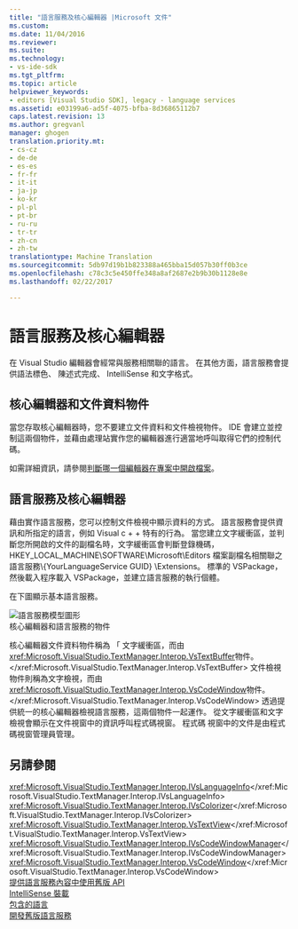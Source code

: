 ```yaml
---
title: "語言服務及核心編輯器 |Microsoft 文件"
ms.custom: 
ms.date: 11/04/2016
ms.reviewer: 
ms.suite: 
ms.technology:
- vs-ide-sdk
ms.tgt_pltfrm: 
ms.topic: article
helpviewer_keywords:
- editors [Visual Studio SDK], legacy - language services
ms.assetid: e03199a6-ad5f-4075-bfba-8d36865112b7
caps.latest.revision: 13
ms.author: gregvanl
manager: ghogen
translation.priority.mt:
- cs-cz
- de-de
- es-es
- fr-fr
- it-it
- ja-jp
- ko-kr
- pl-pl
- pt-br
- ru-ru
- tr-tr
- zh-cn
- zh-tw
translationtype: Machine Translation
ms.sourcegitcommit: 5db97d19b1b823388a465bba15d057b30ff0b3ce
ms.openlocfilehash: c78c3c5e450ffe348a8af2687e2b9b30b1128e8e
ms.lasthandoff: 02/22/2017

---
```

# <a name="language-services-and-the-core-editor"></a>語言服務及核心編輯器
在 Visual Studio 編輯器會經常與服務相關聯的語言。 在其他方面，語言服務會提供語法標色、 陳述式完成、 IntelliSense 和文字格式。  
  
## <a name="core-editors-and-document-data-objects"></a>核心編輯器和文件資料物件  
 當您存取核心編輯器時，您不要建立文件資料和文件檢視物件。 IDE 會建立並控制這兩個物件，並藉由處理站實作您的編輯器進行適當地呼叫取得它們的控制代碼。  
  
 如需詳細資訊，請參閱[判斷哪一個編輯器在專案中開啟檔案](../extensibility/internals/determining-which-editor-opens-a-file-in-a-project.md)。  
  
## <a name="language-services-and-the-core-editor"></a>語言服務及核心編輯器  
 藉由實作語言服務，您可以控制文件檢視中顯示資料的方式。 語言服務會提供資訊和所指定的語言，例如 Visual c + + 特有的行為。 當您建立文字緩衝區，並判斷您所開啟的文件的副檔名時，文字緩衝區會判斷登錄機碼，HKEY_LOCAL_MACHINE\SOFTWARE\Microsoft\Editors 檔案副檔名相關聯之語言服務\\{YourLanguageService GUID} \Extensions。 標準的 VSPackage，然後載入程序載入 VSPackage，並建立語言服務的執行個體。  
  
 在下圖顯示基本語言服務。  
  
 ![語言服務模型圖形](~/docs/extensibility/media/vslanguageservicemodel.gif "vsLanguageServiceModel")  
核心編輯器和語言服務的物件  
  
 核心編輯器文件資料物件稱為 「 文字緩衝區，而由<xref:Microsoft.VisualStudio.TextManager.Interop.VsTextBuffer>物件。</xref:Microsoft.VisualStudio.TextManager.Interop.VsTextBuffer> 文件檢視物件則稱為文字檢視，而由<xref:Microsoft.VisualStudio.TextManager.Interop.VsCodeWindow>物件。</xref:Microsoft.VisualStudio.TextManager.Interop.VsCodeWindow> 透過提供統一的核心編輯器檢視語言服務，這兩個物件一起運作。 從文字緩衝區和文字檢視會顯示在文件視窗中的資訊呼叫程式碼視窗。 程式碼 視窗中的文件是由程式碼視窗管理員管理。  
  
## <a name="see-also"></a>另請參閱  
 <xref:Microsoft.VisualStudio.TextManager.Interop.IVsLanguageInfo></xref:Microsoft.VisualStudio.TextManager.Interop.IVsLanguageInfo>   
 <xref:Microsoft.VisualStudio.TextManager.Interop.IVsColorizer></xref:Microsoft.VisualStudio.TextManager.Interop.IVsColorizer>   
 <xref:Microsoft.VisualStudio.TextManager.Interop.VsTextView></xref:Microsoft.VisualStudio.TextManager.Interop.VsTextView>   
 <xref:Microsoft.VisualStudio.TextManager.Interop.IVsCodeWindowManager></xref:Microsoft.VisualStudio.TextManager.Interop.IVsCodeWindowManager>   
 <xref:Microsoft.VisualStudio.TextManager.Interop.VsCodeWindow></xref:Microsoft.VisualStudio.TextManager.Interop.VsCodeWindow>   
 [提供語言服務內容中使用舊版 API](../extensibility/providing-a-language-service-context-by-using-the-legacy-api.md)   
 [IntelliSense 裝載](../extensibility/intellisense-hosting.md)   
 [包含的語言](../extensibility/contained-languages.md)   
 [開發舊版語言服務](../extensibility/internals/developing-a-legacy-language-service.md)

